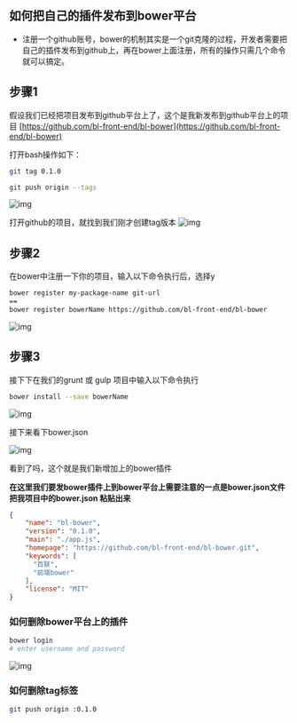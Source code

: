 
## 如何把自己的插件发布到bower平台

- 注册一个github账号，bower的机制其实是一个git克隆的过程，开发者需要把自己的插件发布到github上，再在bower上面注册，所有的操作只需几个命令就可以搞定。

## 步骤1

假设我们已经把项目发布到github平台上了，这个是我新发布到github平台上的项目  [https://github.com/bl-front-end/bl-bower](https://github.com/bl-front-end/bl-bower)

打开bash操作如下：

```sh
git tag 0.1.0
```

```sh
git push origin --tags
```
![img](http://ccppchen.github.io/images/QQ20160520-0.jpg)

打开github的项目，就找到我们刚才创建tag版本
![img](http://ccppchen.github.io/images/QQ20160520-1.jpg)

## 步骤2

在bower中注册一下你的项目，输入以下命令执行后，选择y


```sh
bower register my-package-name git-url
==
bower register bowerName https://github.com/bl-front-end/bl-bower
```
![img](http://ccppchen.github.io/images/QQ20160520-2.jpg)

## 步骤3

接下下在我们的grunt 或 gulp 项目中输入以下命令执行

```sh
bower install --save bowerName
```
![img](http://ccppchen.github.io/images/QQ20160520-3.jpg)

接下来看下bower.json

![img](http://ccppchen.github.io/images/QQ20160520-4.jpg)

看到了吗，这个就是我们新增加上的bower插件


**在这里我们要发bower插件上到bower平台上需要注意的一点是bower.json文件 把我项目中的bower.json 粘贴出来**

```JSON
{
	"name": "bl-bower",
	"version": "0.1.0",
	"main": "./app.js",
	"homepage": "https://github.com/bl-front-end/bl-bower.git",
	"keywords": [
	  "百联",
	  "前端bower"
	],
	"license": "MIT"
}
```

### 如何删除bower平台上的插件
```sh
bower login
# enter username and password  

```
![img](http://ccppchen.github.io/images/QQ20160520-5.jpg)

### 如何删除tag标签

```sh
git push origin :0.1.0
```
